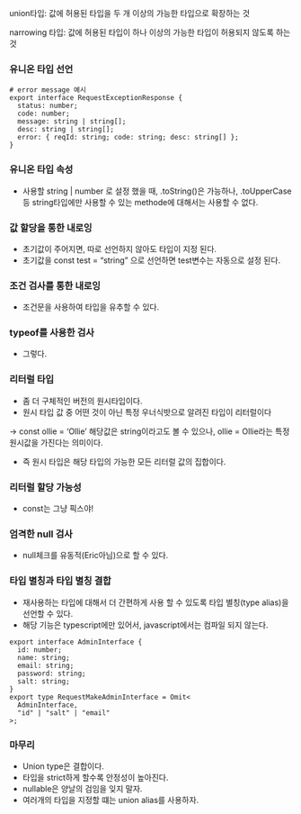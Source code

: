union타입: 값에 허용된 타입을 두 개 이상의 가능한 타입으로 확장하는 것

narrowing 타입: 값에 허용된 타입이 하나 이상의 가능한 타입이 허용되지 않도록 하는 것

### 유니온 타입 선언

```tsx
# error message 예시
export interface RequestExceptionResponse {
  status: number;
  code: number;
  message: string | string[];
  desc: string | string[];
  error: { reqId: string; code: string; desc: string[] };
}
```

### 유니온 타입 속성

- 사용할 string | number 로 설정 했을 때, .toString()은 가능하나, .toUpperCase등 string타입에만 사용할 수 있는 methode에 대해서는 사용할 수 없다.

### 값 할당을 통한 내로잉

- 초기값이 주어지면, 따로 선언하지 않아도 타입이 지정 된다.
- 초기값을 const test = “string” 으로 선언하면 test변수는 자동으로 설정 된다.

### 조건 검사를 통한 내로잉

- 조건문을 사용하여 타입을 유추할 수 있다.

### typeof를 사용한 검사

- 그렇다.

### 리터럴 타입

- 좀 더 구체적인 버전의 원시타입이다.
- 원시 타입 값 중 어떤 것이 아닌 특정 우너식밧으로 알려진 타입이 리터럴이다

→ const ollie = ‘Ollie’ 해당값은 string이라고도 볼 수 있으나, ollie = Ollie라는 특정 원시값을 가진다는 의미이다.

- 즉 원시 타입은 해당 타입의 가능한 모든 리터럴 값의 집합이다.

### 리터럴 할당 가능성

- const는 그냥 픽스야!

### 엄격한 null 검사

- null체크를 유동적(Eric아님)으로 할 수 있다.

### 타입 별칭과 타입 별칭 결합

- 재사용하는 타입에 대해서 더 간편하게 사용 할 수 있도록 타입 별칭(type alias)을 선언할 수 있다.
- 해당 기능은 typescript에만 있어서, javascript에서는 컴파일 되지 않는다.

```tsx
export interface AdminInterface {
  id: number;
  name: string;
  email: string;
  password: string;
  salt: string;
}
export type RequestMakeAdminInterface = Omit<
  AdminInterface,
  "id" | "salt" | "email"
>;
```

### 마무리

- Union type은 결합이다.
- 타입을 strict하게 할수록 안정성이 높아진다.
- nullable은 양날의 검임을 잊지 말자.
- 여러개의 타입을 지정할 떄는 union alias를 사용하자.
